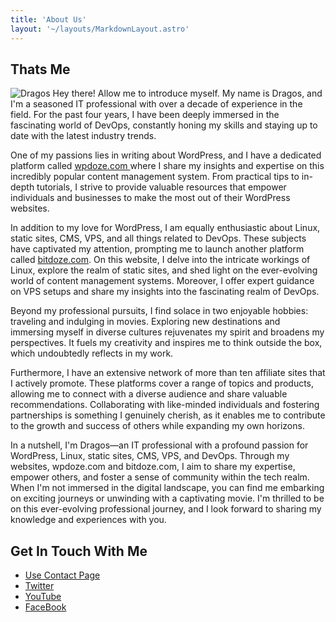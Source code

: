 ```yaml
---
title: 'About Us'
layout: '~/layouts/MarkdownLayout.astro'
---
```


## Thats Me

![Dragos](/dragos.jpeg)
Hey there! Allow me to introduce myself. My name is Dragos, and I'm a seasoned IT professional with over a decade of experience in the field. For the past four years, I have been deeply immersed in the fascinating world of DevOps, constantly honing my skills and staying up to date with the latest industry trends.

One of my passions lies in writing about WordPress, and I have a dedicated platform called [wpdoze.com ](https://www.wpdoze.com/)where I share my insights and expertise on this incredibly popular content management system. From practical tips to in-depth tutorials, I strive to provide valuable resources that empower individuals and businesses to make the most out of their WordPress websites.

In addition to my love for WordPress, I am equally enthusiastic about Linux, static sites, CMS, VPS, and all things related to DevOps. These subjects have captivated my attention, prompting me to launch another platform called [bitdoze.com](https://www.bitdoze.com/). On this website, I delve into the intricate workings of Linux, explore the realm of static sites, and shed light on the ever-evolving world of content management systems. Moreover, I offer expert guidance on VPS setups and share my insights into the fascinating realm of DevOps.

Beyond my professional pursuits, I find solace in two enjoyable hobbies: traveling and indulging in movies. Exploring new destinations and immersing myself in diverse cultures rejuvenates my spirit and broadens my perspectives. It fuels my creativity and inspires me to think outside the box, which undoubtedly reflects in my work.

Furthermore, I have an extensive network of more than ten affiliate sites that I actively promote. These platforms cover a range of topics and products, allowing me to connect with a diverse audience and share valuable recommendations. Collaborating with like-minded individuals and fostering partnerships is something I genuinely cherish, as it enables me to contribute to the growth and success of others while expanding my own horizons.

In a nutshell, I'm Dragos—an IT professional with a profound passion for WordPress, Linux, static sites, CMS, VPS, and DevOps. Through my websites, wpdoze.com and bitdoze.com, I aim to share my expertise, empower others, and foster a sense of community within the tech realm. When I'm not immersed in the digital landscape, you can find me embarking on exciting journeys or unwinding with a captivating movie. I'm thrilled to be on this ever-evolving professional journey, and I look forward to sharing my knowledge and experiences with you.

## Get In Touch With Me

- [Use Contact Page](https://www.bitdoze.com/contact/)
- [Twitter](https://twitter.com/bitdoze)
- [YouTube](https://www.youtube.com/@webdoze)
- [FaceBook](https://www.facebook.com/dragos.balota)
